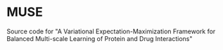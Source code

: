 # MUSE
Source code for "A Variational Expectation-Maximization Framework for Balanced Multi-scale Learning of Protein and Drug Interactions"